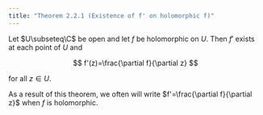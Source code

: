 ```yaml
---
title: "Theorem 2.2.1 (Existence of f' on holomorphic f)"
---
```


Let $U\subseteq\C$ be open and let $f$ be holomorphic on $U$. Then
$f'$ exists at each point of $U$ and

$$
f'(z)=\frac{\partial f}{\partial z}
$$

for all $z\in U$.

As a result of this theorem, we often will write $f'=\frac{\partial
f}{\partial z}$ when $f$ is holomorphic.
